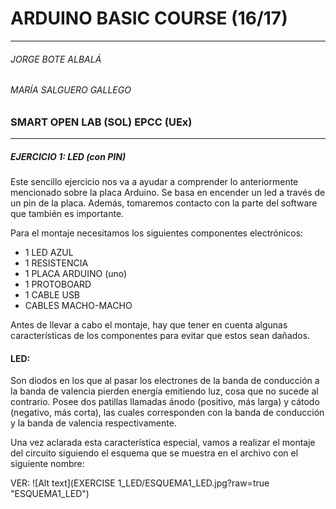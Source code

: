 # ARDUINO BASIC COURSE (16/17)
---
######  JORGE BOTE ALBALÁ
###### MARÍA SALGUERO GALLEGO
### SMART OPEN LAB (SOL) EPCC (UEx)  
---
##### EJERCICIO 1: LED (con PIN)

Este sencillo ejercicio nos va a ayudar a comprender lo anteriormente mencionado sobre la placa Arduino. Se basa en encender un led a través de un pin de la placa. Además, tomaremos contacto con la parte del software que también es importante.

Para el montaje necesitamos los siguientes componentes electrónicos:
- 1 LED AZUL
- 1 RESISTENCIA
- 1 PLACA ARDUINO (uno)
- 1 PROTOBOARD
- 1 CABLE USB
- CABLES MACHO-MACHO

 Antes de llevar a cabo el montaje, hay que tener en cuenta algunas características de los componentes para evitar que estos sean dañados.

#### LED: 
Son diodos en los que al pasar los electrones de la banda de conducción a la banda de valencia pierden energía emitiendo luz, cosa que no sucede al contrario. Posee dos patillas llamadas ánodo (positivo, más larga) y cátodo (negativo, más corta), las cuales corresponden con la banda de conducción y la banda de valencia respectivamente.

Una vez aclarada esta característica especial, vamos a realizar el montaje del circuito siguiendo el esquema que se muestra en el archivo con el siguiente nombre:


VER: ![Alt text](EXERCISE 1_LED/ESQUEMA1_LED.jpg?raw=true "ESQUEMA1_LED") 
